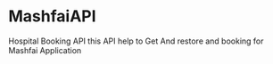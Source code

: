# MashfaiAPI
Hospital Booking API
this API help to Get And restore and booking for Mashfai Application 
